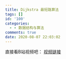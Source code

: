 ```yaml
---
title: Dijkstra 最短路算法
tags: []
id: '100'
categories:
  - - 数据结构与算法
comments: true
date: 2020-08-07 22:03:02
---
```

直接看B站视频吧： [视频链接](https://www.bilibili.com/video/BV1QK411V7V4)